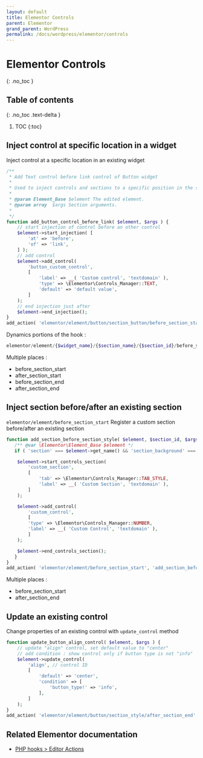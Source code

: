 ```yaml
---
layout: default
title: Elementor Controls
parent: Elementor
grand_parent: WordPress
permalink: /docs/wordpress/elementor/controls
---
```


# Elementor Controls
{: .no_toc }

## Table of contents
{: .no_toc .text-delta }

1. TOC
{:toc}

## Inject control at specific location in a widget
Inject control at a specific location in an existing widget

```php
/**
 * Add Text control before link control of Button widget
 *
 * Used to inject controls and sections to a specific position in the stack.
 *
 * @param Element_Base $element The edited element.
 * @param array  $args Section arguments.
 *
 */
function add_button_control_before_link( $element, $args ) {
	// start injection of control before an other control
	$element->start_injection( [
		'at' => 'before',
		'of' => 'link',
	] );
	// add control
	$element->add_control(
		'button_custom_control',
		[
			'label' => __( 'Custom control', 'textdomain' ),
			'type' => \Elementor\Controls_Manager::TEXT,
			'default' => 'default value',
		]
	);
	// end injection just after
	$element->end_injection();
}
add_action( 'elementor/element/button/section_button/before_section_start', 'add_button_control_before_link', 10, 2 );
```

Dynamics portions of the hook :
```php
elementor/element/{$widget_name}/{$section_name}/{$section_id}/before_section_start
```

Multiple places :
- before_section_start
- after_section_start
- before_section_end
- after_section_end

## Inject section before/after an existing section
`elementor/element/before_section_start`
Register a custom section before/after an existing section

```php
function add_section_before_section_style( $element, $section_id, $args ) {
   /** @var \Elementor\Element_Base $element */
   if ( 'section' === $element->get_name() && 'section_background' === $section_id ) {

   	$element->start_controls_section(
   		'custom_section',
   		[
   			'tab' => \Elementor\Controls_Manager::TAB_STYLE,
   			'label' => __( 'Custom Section', 'textdomain' ),
   		]
   	);

   	$element->add_control(
   		'custom_control',
   		[
   		'type' => \Elementor\Controls_Manager::NUMBER,
   		'label' => __( 'Custom Control', 'textdomain' ),
   		]
   	);

   	$element->end_controls_section();
   }
}
add_action( 'elementor/element/before_section_start', 'add_section_before_section_style', 10, 3 );
```

Multiple places :
- before_section_start
- after_section_end

## Update an existing control
Change properties of an existing control with `update_control` method
```php
function update_button_align_control( $element, $args ) {
	// update "align" control, set default value to "center"
	// add condition : show control only if button type is not "info"
	$element->update_control(
		'align', // control ID
		[
			'default' => 'center',
			'condition' => [
				'button_type!' => 'info',
			],
		]
	);
}
add_action( 'elementor/element/button/section_style/after_section_end', 'update_button_align_control', 10, 2 );
```

## Related Elementor documentation
- [PHP hooks > Editor Actions](https://code.elementor.com/php-hooks/#Editor_Actions)